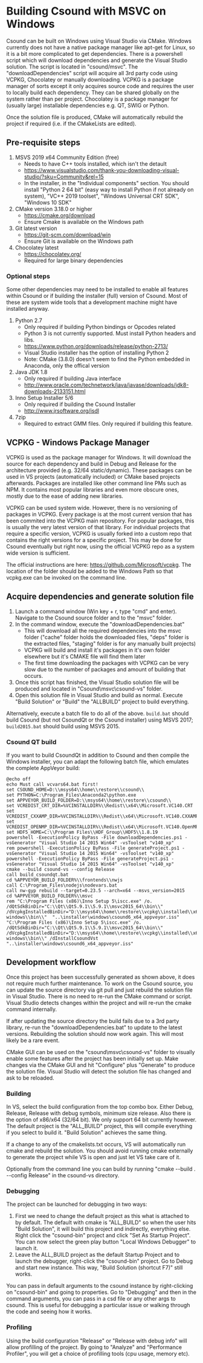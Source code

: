 # Building Csound with MSVC on Windows

Csound can be built on Windows using Visual Studio via CMake. Windows currently does not have a native package manager like apt-get for Linux, so it is a bit more complicated to get dependencies. There is a powershell script which will download dependencies and generate the Visual Studio solution. The script is located in "csound/msvc". The "downloadDependencies" script will acquire all 3rd party code using VCPKG, Chocolatey or manually downloading. VCPKG is a package manager of sorts except it only acquires source code and requires the user to locally build each dependency. They can be shared globally on the system rather than per project. Chocolatey is a package manager for (usually large) installable dependencies e.g. QT, SWIG or Python. 

Once the solution file is produced, CMake will automatically rebuild the project if required (i.e. if the CMakeLists are edited).

## Pre-requisite steps

1. MSVS 2019 x64 Community Edition (free)
    * Needs to have C++ tools installed, which isn't the detault
    * <https://www.visualstudio.com/thank-you-downloading-visual-studio/?sku=Community&rel=15>
    * In the installer, in the "Individual components" section. You should install "Python 2 64 bit" (easy way to install Python if not already on system), "VC++ 2019 toolset", "Windows Universal CRT SDK", "Windows 10 SDK"
2. CMake version 3.18.0 or higher
    * <https://cmake.org/download>
    * Ensure Cmake is available on the Windows path
3. Git latest version
    * <https://git-scm.com/download/win>
    * Ensure Git is available on the Windows path
4. Chocolatey latest
    * <https://chocolatey.org/>
    * Required for large binary dependencies

### Optional steps

Some other dependencies may need to be installed to enable all features within Csound or if building the installer (full) version of Csound. Most of these are system wide tools that a development machine might have installed anyway.

1. Python 2.7
    * Only required if building Python bindings or Opcodes related
    * Python 3 is not currently supported. Must install Python headers and libs.
    * <https://www.python.org/downloads/release/python-2713/>
    * Visual Studio installer has the option of installing Python 2
    * Note: CMake (3.8.0) doesn't seem to find the Python embedded in Anaconda, only the offical version
2. Java JDK 1.8
    * Only required if building Java interface
    * <http://www.oracle.com/technetwork/java/javase/downloads/jdk8-downloads-2133151.html>
3. Inno Setup Installer 5/6
    * Only required if building the Csound Installer
    * <http://www.jrsoftware.org/isdl>
4. 7zip
    * Required to extract GMM files. Only required if building this feature.

## VCPKG - Windows Package Manager

VCPKG is used as the package manager for Windows. It will download the source for each dependency and build in Debug and Release for the architecture provided (e.g. 32/64 static/dynamic). These packages can be used in VS projects (automatically included) or CMake based projects afterwards. Packages are installed like other command line PMs such as NPM. It contains most popular libraries and even more obscure ones, mostly due to the ease of adding new libraries.

VCPKG can be used system wide. However, there is no versioning of packages in VCPKG. Every package is at the most current version that has been commited into the VCPKG main repository. For popular packages, this is usually the very latest version of that library. For individual projects that require a specific version, VCPKG is usually forked into a custom repo that contains the right versions for a specific project. This may be done for Csound eventually but right now, using the official VCPKG repo as a system wide version is sufficient.

The official instructions are here: <https://github.com/Microsoft/vcpkg>. The location of the folder should be added to the Windows Path so that vcpkg.exe can be invoked on the command line.

## Acquire dependencies and generate solution file

1. Launch a command window (Win key + r, type "cmd" and enter). Navigate to the Csound source folder and to the "msvc" folder.
2. In the command window, execute the "downloadDependencies.bat"
    * This will download all the required dependencies into the msvc folder ("cache" folder holds the downloaded files, "deps" folder is the extracted files, "staging" folder is for any manually built projects)
    * VCPKG will build and install it's packages in it's own folder elsewhere but it's CMAKE file will find them later
    * The first time downloading the packages with VCPKG can be very slow due to the number of packages and amount of building that occurs.
4. Once this script has finished, the Visual Studio solution file will be produced and located in "Csound\msvc\csound-vs" folder.
5. Open this solution file in Visual Studio and build as normal. Execute "Build Solution" or "Build" the "ALLBUILD" project to build everything.

Alternatively, execute a batch file to do all of the above. `build.bat` should build Csound (but not CsoundQt or the Csound installer) using MSVS 2017; `build2015.bat` should build using MSVS 2015.

### Csound QT build

If you want to build CsoundQt in addition to Csound and then compile the Windows installer, you can adapt the following batch file, which emulates the complete AppVeyor build:

```batch
@echo off
echo Must call vcvars64.bat first!
set CSOUND_HOME=D:\\msys64\\home\\restore\\csound\\
set PYTHON=C:\Program_Files\Anaconda2\python.exe
set APPVEYOR_BUILD_FOLDER=D:\\msys64\\home\\restore\\csound\\
set VCREDIST_CRT_DIR=%VCINSTALLDIR%\\Redist\\x64\\Microsoft.VC140.CRT
set VCREDIST_CXXAMP_DIR=%VCINSTALLDIR%\\Redist\\x64\\Microsoft.VC140.CXXAMP
set VCREDIST_OPENMP_DIR=%VCINSTALLDIR%\\Redist\\x64\\Microsoft.VC140.OpenMP
set HDF5_HOME=C:\\Program Files\\HDF_Group\\HDF5\\1.8.19
powershell -ExecutionPolicy ByPass -File downloadDependencies.ps1 -vsGenerator "Visual Studio 14 2015 Win64" -vsToolset "v140_xp"
rem powershell -ExecutionPolicy ByPass -File generateProject.ps1 -vsGenerator "Visual Studio 14 2015 Win64" -vsToolset "v140_xp"
powershell -ExecutionPolicy ByPass -File generateProject.ps1 -vsGenerator "Visual Studio 14 2015 Win64" -vsToolset "v140_xp"
cmake --build csound-vs --config Release
call build_csoundqt.bat
cd %APPVEYOR_BUILD_FOLDER%\\frontends\\nwjs
call C:\Program_Files\nodejs\nodevars.bat
call nw-gyp rebuild --target=0.23.5 --arch=x64 --msvs_version=2015
cd %APPVEYOR_BUILD_FOLDER%\\msvc
rem "C:\Program Files (x86)\Inno Setup 5\iscc.exe" /o. /dQtSdkBinDir="C:\\Qt\\Qt5.9.1\\5.9.1\\msvc2015_64\\bin\\" /dVcpkgInstalledBinDir="D:\\msys64\\home\\restore\\vcpkg\\installed\\x64-windows\\bin\\"  "..\installer\windows\csound6_x64_appveyor.iss"
"C:\Program Files (x86)\Inno Setup 5\iscc.exe" /o. /dQtSdkBinDir="C:\\Qt\\Qt5.9.1\\5.9.1\\msvc2015_64\\bin\\" /dVcpkgInstalledBinDir="D:\\msys64\\home\\restore\\vcpkg\\installed\\x64-windows\\bin\\" /dInstallCsoundVst "..\installer\windows\csound6_x64_appveyor.iss"
```

## Development workflow

Once this project has been successfully generated as shown above, it does not require much further maintenance. To work on the Csound source, you can update the source directory via git pull and just rebuild the solution file in Visual Studio. There is no need to re-run the CMake command or script. Visual Studio detects changes within the project and will re-run the cmake command internally.

If after updating the source directory the build fails due to a 3rd party library, re-run the "downloadDependencies.bat" to update to the latest versions. Rebuilding the solution should now work again. This will most likely be a rare event.

CMake GUI can be used on the "csound\msvc\csound-vs" folder to visually enable some features after the project has been initially set up. Make changes via the CMake GUI and hit "Configure" plus "Generate" to produce the solution file. Visual Studio will detect the solution file has changed and ask to be reloaded.

### Building

In VS, select the build configuration from the top combo box. Either Debug, Release, Release with debug symbols, minimum size release. Also there is the option of x86/x64 (32/64 bit). We only support 64 bit currently however. The default project is the "ALL_BUILD" project, this will compile everything if you select to build it. "Build Solution" achieves the same thing.

If a change to any of the cmakelists.txt occurs, VS will automatically run cmake and rebuild the solution. You should avoid running cmake externally to generate the project while VS is open and just let VS take care of it.

Optionally from the command line you can build by running "cmake --build . --config Release" in the csound-vs directory.

### Debugging

The project can be launched for debugging in two ways:

1. First we need to change the default project as this what is attached to by default. The default with cmake is "ALL_BUILD" so when the user hits "Build Solution", it will build this project and indirectly, everything else. Right click the "csound-bin" project and click "Set As Startup Project". You can now select the green play button "Local Windows Debugger" to launch it.
2. Leave the ALL_BUILD project as the default Startup Project and to launch the debugger, right-click the "csound-bin" project. Go to Debug and start new instance. This way, "Build Solution (shortcut F7)" still works.

You can pass in default arguments to the csound instance by right-clicking on "csound-bin" and going to properties. Go to "Debugging" and then in the command arguments, you can pass in a csd file or any other args to csound. This is useful for debugging a particular issue or walking through the code and seeing how it works.

### Profiling

Using the build configuration "Release" or "Release with debug info" will allow profilling of the project. By going to "Analyze" and "Performance Profiler", you will get a choice of profilling tools (cpu usage, memory etc).
